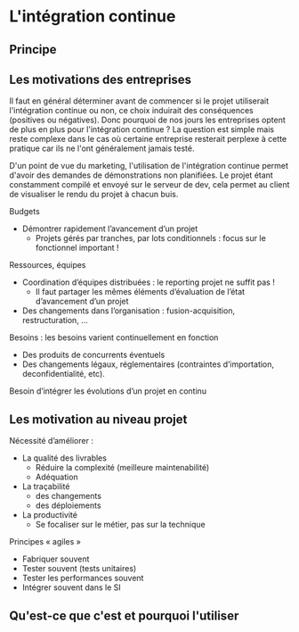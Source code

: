 # L'intégration continue

## Principe

## Les motivations des entreprises

Il faut en général déterminer avant de commencer si le projet utiliserait l'intégration continue ou non, ce choix induirait des conséquences (positives ou négatives). Donc pourquoi de nos jours les entreprises optent de plus en plus pour l'intégration continue ? La question est simple mais reste complexe dans le cas où certaine entreprise resterait perplexe à cette pratique car ils ne l'ont généralement jamais testé.

D'un point de vue du marketing, l'utilisation de l'intégration continue permet d'avoir des demandes de démonstrations non planifiées. Le projet étant constamment compilé et envoyé sur le serveur de dev, cela permet au client de visualiser le rendu du projet à chacun buis.

<!-- Réecrire le paragraphe suivant -->

Budgets

* Démontrer rapidement l’avancement d’un projet
  * Projets gérés par tranches, par lots conditionnels : focus sur le fonctionnel important !

Ressources, équipes

* Coordination d’équipes distribuées : le reporting projet ne suffit pas !
  * Il faut partager les mêmes éléments d’évaluation de l’état d’avancement d’un projet
* Des changements dans l’organisation : fusion-acquisition, restructuration, …

Besoins : les besoins varient continuellement en fonction

* Des produits de concurrents éventuels
* Des changements légaux, réglementaires (contraintes d’importation, deconfidentialité, etc).

Besoin d’intégrer les évolutions d’un projet en continu

## Les motivation au niveau projet

<!-- Réecrire ce paragraphe -->

Nécessité d’améliorer :

* La qualité des livrables
  * Réduire la complexité (meilleure maintenabilité)
  * Adéquation
* La traçabilité
  * des changements
  * des déploiements
* La productivité
  * Se focaliser sur le métier, pas sur la technique

Principes « agiles »

* Fabriquer souvent
* Tester souvent (tests unitaires)
* Tester les performances souvent
* Intégrer souvent dans le SI

## Qu'est-ce que c'est et pourquoi l'utiliser


